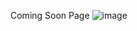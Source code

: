 Coming Soon Page
![image](https://github.com/piyush0mandloi/26-90_comingSoonPage/assets/129135570/9033359d-cee7-4bb0-9c50-0ac530e399a7)
